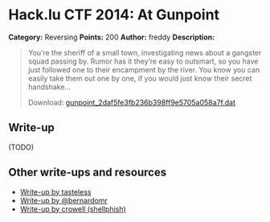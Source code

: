 # Hack.lu CTF 2014: At Gunpoint

**Category:** Reversing
**Points:** 200
**Author:** freddy
**Description:**

> You’re the sheriff of a small town, investigating news about a gangster squad passing by. Rumor has it they’re easy to outsmart, so you have just followed one to their encampment by the river. You know you can easily take them out one by one, if you would just know their secret handshake…
>
> Download: [gunpoint_2daf5fe3fb236b398ff9e5705a058a7f.dat](gunpoint_2daf5fe3fb236b398ff9e5705a058a7f.dat)

## Write-up

(TODO)

## Other write-ups and resources

* [Write-up by tasteless](http://tasteless.se/2014/10/hack-lu-ctf-2014-at-gunpoint/)
* [Write-up by @bernardomr](http://w00tsec.blogspot.com/2014/10/hacklu-2014-ctf-write-up-at-gunpoint.html)
* [Write-up by crowell (shellphish)](http://radare.today/solving-at-gunpoint-from-hack-lu-2014-with-radare2/)

